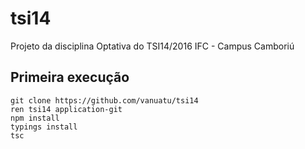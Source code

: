 # tsi14

Projeto da disciplina Optativa do TSI14/2016 IFC - Campus Camboriú

## Primeira execução

    git clone https://github.com/vanuatu/tsi14
    ren tsi14 application-git
    npm install
    typings install
    tsc



